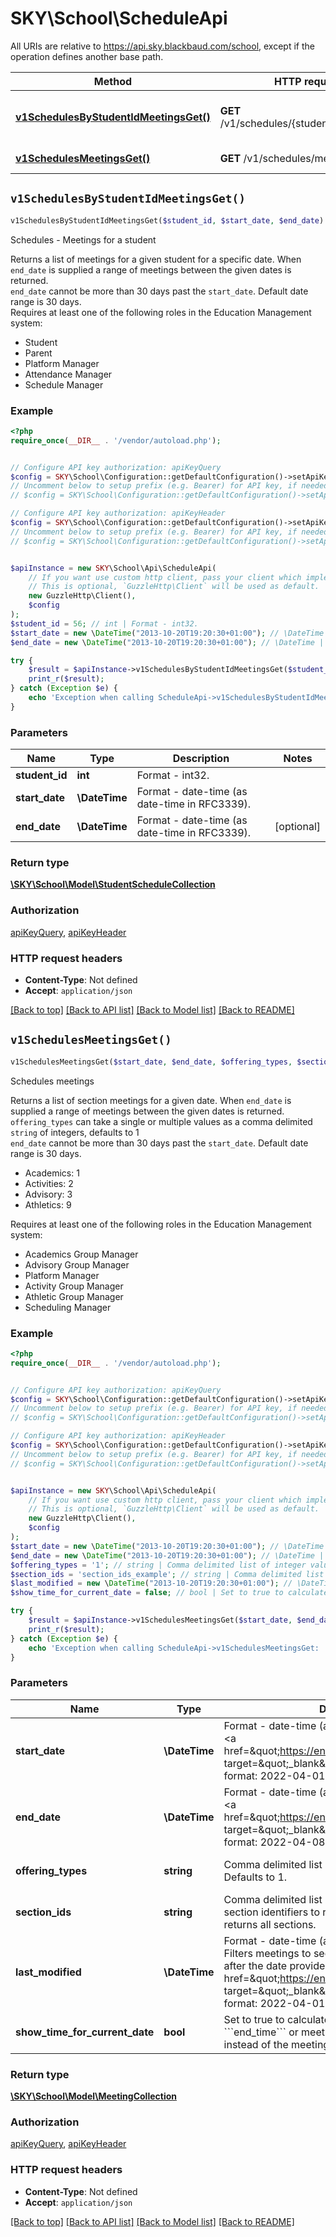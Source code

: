 # SKY\School\ScheduleApi

All URIs are relative to https://api.sky.blackbaud.com/school, except if the operation defines another base path.

| Method | HTTP request | Description |
| ------------- | ------------- | ------------- |
| [**v1SchedulesByStudentIdMeetingsGet()**](ScheduleApi.md#v1SchedulesByStudentIdMeetingsGet) | **GET** /v1/schedules/{student_id}/meetings | Schedules - Meetings for a student |
| [**v1SchedulesMeetingsGet()**](ScheduleApi.md#v1SchedulesMeetingsGet) | **GET** /v1/schedules/meetings | Schedules meetings |


## `v1SchedulesByStudentIdMeetingsGet()`

```php
v1SchedulesByStudentIdMeetingsGet($student_id, $start_date, $end_date): \SKY\School\Model\StudentScheduleCollection
```

Schedules - Meetings for a student

Returns a list of meetings for a given student for a specific date.  When ```end_date``` is supplied a range of meetings between the given dates is returned.<br />```end_date``` cannot be more than 30 days past the ```start_date```. Default date range is 30 days.<br />  Requires at least one of the following roles in the Education Management system:  <ul><li>Student</li><li>Parent</li><li>Platform Manager</li><li>Attendance Manager</li><li>Schedule Manager</li></ul>

### Example

```php
<?php
require_once(__DIR__ . '/vendor/autoload.php');


// Configure API key authorization: apiKeyQuery
$config = SKY\School\Configuration::getDefaultConfiguration()->setApiKey('subscription-key', 'YOUR_API_KEY');
// Uncomment below to setup prefix (e.g. Bearer) for API key, if needed
// $config = SKY\School\Configuration::getDefaultConfiguration()->setApiKeyPrefix('subscription-key', 'Bearer');

// Configure API key authorization: apiKeyHeader
$config = SKY\School\Configuration::getDefaultConfiguration()->setApiKey('Bb-Api-Subscription-Key', 'YOUR_API_KEY');
// Uncomment below to setup prefix (e.g. Bearer) for API key, if needed
// $config = SKY\School\Configuration::getDefaultConfiguration()->setApiKeyPrefix('Bb-Api-Subscription-Key', 'Bearer');


$apiInstance = new SKY\School\Api\ScheduleApi(
    // If you want use custom http client, pass your client which implements `GuzzleHttp\ClientInterface`.
    // This is optional, `GuzzleHttp\Client` will be used as default.
    new GuzzleHttp\Client(),
    $config
);
$student_id = 56; // int | Format - int32.
$start_date = new \DateTime("2013-10-20T19:20:30+01:00"); // \DateTime | Format - date-time (as date-time in RFC3339).
$end_date = new \DateTime("2013-10-20T19:20:30+01:00"); // \DateTime | Format - date-time (as date-time in RFC3339).

try {
    $result = $apiInstance->v1SchedulesByStudentIdMeetingsGet($student_id, $start_date, $end_date);
    print_r($result);
} catch (Exception $e) {
    echo 'Exception when calling ScheduleApi->v1SchedulesByStudentIdMeetingsGet: ', $e->getMessage(), PHP_EOL;
}
```

### Parameters

| Name | Type | Description  | Notes |
| ------------- | ------------- | ------------- | ------------- |
| **student_id** | **int**| Format - int32. | |
| **start_date** | **\DateTime**| Format - date-time (as date-time in RFC3339). | |
| **end_date** | **\DateTime**| Format - date-time (as date-time in RFC3339). | [optional] |

### Return type

[**\SKY\School\Model\StudentScheduleCollection**](../Model/StudentScheduleCollection.md)

### Authorization

[apiKeyQuery](../../README.md#apiKeyQuery), [apiKeyHeader](../../README.md#apiKeyHeader)

### HTTP request headers

- **Content-Type**: Not defined
- **Accept**: `application/json`

[[Back to top]](#) [[Back to API list]](../../README.md#endpoints)
[[Back to Model list]](../../README.md#models)
[[Back to README]](../../README.md)

## `v1SchedulesMeetingsGet()`

```php
v1SchedulesMeetingsGet($start_date, $end_date, $offering_types, $section_ids, $last_modified, $show_time_for_current_date): \SKY\School\Model\MeetingCollection
```

Schedules meetings

Returns a list of section meetings for a given date.  When ```end_date``` is supplied a range of meetings between the given dates is returned.<br />```offering_types``` can take a single or multiple values as a comma delimited ```string``` of integers, defaults to 1<br />```end_date``` cannot be more than 30 days past the ```start_date```. Default date range is 30 days.<br /><ul><li>Academics: 1</li><li>Activities: 2</li><li>Advisory: 3</li><li>Athletics: 9</li></ul>  Requires at least one of the following roles in the Education Management system:  <ul><li>Academics Group Manager</li><li>Advisory Group Manager</li><li>Platform Manager</li><li>Activity Group Manager</li><li>Athletic Group Manager</li><li>Scheduling Manager</li></ul>

### Example

```php
<?php
require_once(__DIR__ . '/vendor/autoload.php');


// Configure API key authorization: apiKeyQuery
$config = SKY\School\Configuration::getDefaultConfiguration()->setApiKey('subscription-key', 'YOUR_API_KEY');
// Uncomment below to setup prefix (e.g. Bearer) for API key, if needed
// $config = SKY\School\Configuration::getDefaultConfiguration()->setApiKeyPrefix('subscription-key', 'Bearer');

// Configure API key authorization: apiKeyHeader
$config = SKY\School\Configuration::getDefaultConfiguration()->setApiKey('Bb-Api-Subscription-Key', 'YOUR_API_KEY');
// Uncomment below to setup prefix (e.g. Bearer) for API key, if needed
// $config = SKY\School\Configuration::getDefaultConfiguration()->setApiKeyPrefix('Bb-Api-Subscription-Key', 'Bearer');


$apiInstance = new SKY\School\Api\ScheduleApi(
    // If you want use custom http client, pass your client which implements `GuzzleHttp\ClientInterface`.
    // This is optional, `GuzzleHttp\Client` will be used as default.
    new GuzzleHttp\Client(),
    $config
);
$start_date = new \DateTime("2013-10-20T19:20:30+01:00"); // \DateTime | Format - date-time (as date-time in RFC3339). Use <a href=\"https://en.wikipedia.org/wiki/ISO_8601\" target=\"_blank\">ISO-8601</a> date format: 2022-04-01.
$end_date = new \DateTime("2013-10-20T19:20:30+01:00"); // \DateTime | Format - date-time (as date-time in RFC3339). Use <a href=\"https://en.wikipedia.org/wiki/ISO_8601\" target=\"_blank\">ISO-8601</a> date format: 2022-04-08.
$offering_types = '1'; // string | Comma delimited list of integer values above. Defaults to 1.
$section_ids = 'section_ids_example'; // string | Comma delimited list of integer values for the section identifiers to return. By default the route returns all sections.
$last_modified = new \DateTime("2013-10-20T19:20:30+01:00"); // \DateTime | Format - date-time (as date-time in RFC3339). Filters meetings to sections that were modified on or after the date provided. <br /> Use <a href=\"https://en.wikipedia.org/wiki/ISO_8601\" target=\"_blank\">ISO-8601</a> date format: 2022-04-01.
$show_time_for_current_date = false; // bool | Set to true to calculate the ```start_time``` and ```end_time``` or meetings based on the current day instead of the meeting day. Defaults to false.

try {
    $result = $apiInstance->v1SchedulesMeetingsGet($start_date, $end_date, $offering_types, $section_ids, $last_modified, $show_time_for_current_date);
    print_r($result);
} catch (Exception $e) {
    echo 'Exception when calling ScheduleApi->v1SchedulesMeetingsGet: ', $e->getMessage(), PHP_EOL;
}
```

### Parameters

| Name | Type | Description  | Notes |
| ------------- | ------------- | ------------- | ------------- |
| **start_date** | **\DateTime**| Format - date-time (as date-time in RFC3339). Use &lt;a href&#x3D;\&quot;https://en.wikipedia.org/wiki/ISO_8601\&quot; target&#x3D;\&quot;_blank\&quot;&gt;ISO-8601&lt;/a&gt; date format: 2022-04-01. | |
| **end_date** | **\DateTime**| Format - date-time (as date-time in RFC3339). Use &lt;a href&#x3D;\&quot;https://en.wikipedia.org/wiki/ISO_8601\&quot; target&#x3D;\&quot;_blank\&quot;&gt;ISO-8601&lt;/a&gt; date format: 2022-04-08. | [optional] |
| **offering_types** | **string**| Comma delimited list of integer values above. Defaults to 1. | [optional] [default to &#39;1&#39;] |
| **section_ids** | **string**| Comma delimited list of integer values for the section identifiers to return. By default the route returns all sections. | [optional] |
| **last_modified** | **\DateTime**| Format - date-time (as date-time in RFC3339). Filters meetings to sections that were modified on or after the date provided. &lt;br /&gt; Use &lt;a href&#x3D;\&quot;https://en.wikipedia.org/wiki/ISO_8601\&quot; target&#x3D;\&quot;_blank\&quot;&gt;ISO-8601&lt;/a&gt; date format: 2022-04-01. | [optional] |
| **show_time_for_current_date** | **bool**| Set to true to calculate the &#x60;&#x60;&#x60;start_time&#x60;&#x60;&#x60; and &#x60;&#x60;&#x60;end_time&#x60;&#x60;&#x60; or meetings based on the current day instead of the meeting day. Defaults to false. | [optional] [default to false] |

### Return type

[**\SKY\School\Model\MeetingCollection**](../Model/MeetingCollection.md)

### Authorization

[apiKeyQuery](../../README.md#apiKeyQuery), [apiKeyHeader](../../README.md#apiKeyHeader)

### HTTP request headers

- **Content-Type**: Not defined
- **Accept**: `application/json`

[[Back to top]](#) [[Back to API list]](../../README.md#endpoints)
[[Back to Model list]](../../README.md#models)
[[Back to README]](../../README.md)
